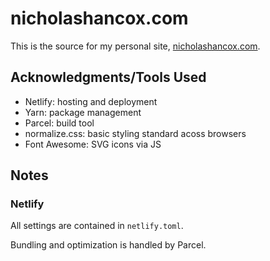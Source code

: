 # nicholashancox.com

This is the source for my personal site,
[nicholashancox.com](https://www.nicholashancox.com).

## Acknowledgments/Tools Used

* Netlify: hosting and deployment
* Yarn: package management
* Parcel: build tool
* normalize.css: basic styling standard acoss browsers
* Font Awesome: SVG icons via JS

## Notes

### Netlify

All settings are contained in `netlify.toml`.

Bundling and optimization is handled by Parcel.
